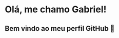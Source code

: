 # Olá, me chamo Gabriel! 
## Bem vindo ao meu perfil GitHub 👋

<!--
**gabrielrigonidev/gabrielrigonidev** is a ✨ _special_ ✨ repository because its `README.md` (this file) appears on your GitHub profile.

Here are some ideas to get you started:

<img loading="lazy" src="https://cdn.jsdelivr.net/gh/devicons/devicon/icons/java/java-original.svg" width="40" height="40"/> <img loading="lazy" src="https://cdn.jsdelivr.net/gh/devicons/devicon/icons/linux/linux-original.svg" width="40" height="40"/>

<img loading="lazy" src="https://cdn.jsdelivr.net/gh/devicons/devicon@latest/icons/html5/html5-original-wordmark.svg" />
<img loading="lazy" src="https://cdn.jsdelivr.net/gh/devicons/devicon@latest/icons/css3/css3-original-wordmark.svg" />
<img loading="lazy" src="https://cdn.jsdelivr.net/gh/devicons/devicon@latest/icons/csharp/csharp-original.svg" />
<img loading="lazy" src="https://cdn.jsdelivr.net/gh/devicons/devicon@latest/icons/java/java-original-wordmark.svg" />         
<img loading="lazy" src="https://cdn.jsdelivr.net/gh/devicons/devicon@latest/icons/php/php-original.svg" />                
<img loading="lazy" src="https://cdn.jsdelivr.net/gh/devicons/devicon/icons/git/git-original.svg" width="40" height="40"/>


- 🔭 I’m currently working on ...
- 🌱 I’m currently learning ...
- 👯 I’m looking to collaborate on ...
- 🤔 I’m looking for help with ...
- 💬 Ask me about ...
- 📫 How to reach me: ...
- 😄 Pronouns: ...
- ⚡ Fun fact: ...
-->
